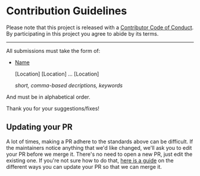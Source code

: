 # Contribution Guidelines

Please note that this project is released with a [Contributor Code of Conduct](code-of-conduct.md). By participating in this project you agree to abide by its terms.

---

All submissions must take the form of:

- [Name](url)

	[Location] [Location] ... [Location]
	
	_short, comma-based decriptions, keywords_

And must be in alphabetical order.

Thank you for your suggestions/fixes!


## Updating your PR

A lot of times, making a PR adhere to the standards above can be difficult. If the maintainers notice anything that we'd like changed, we'll ask you to edit your PR before we merge it. There's no need to open a new PR, just edit the existing one. If you're not sure how to do that, [here is a guide](https://github.com/RichardLitt/knowledge/blob/master/github/amending-a-commit-guide.md) on the different ways you can update your PR so that we can merge it.
